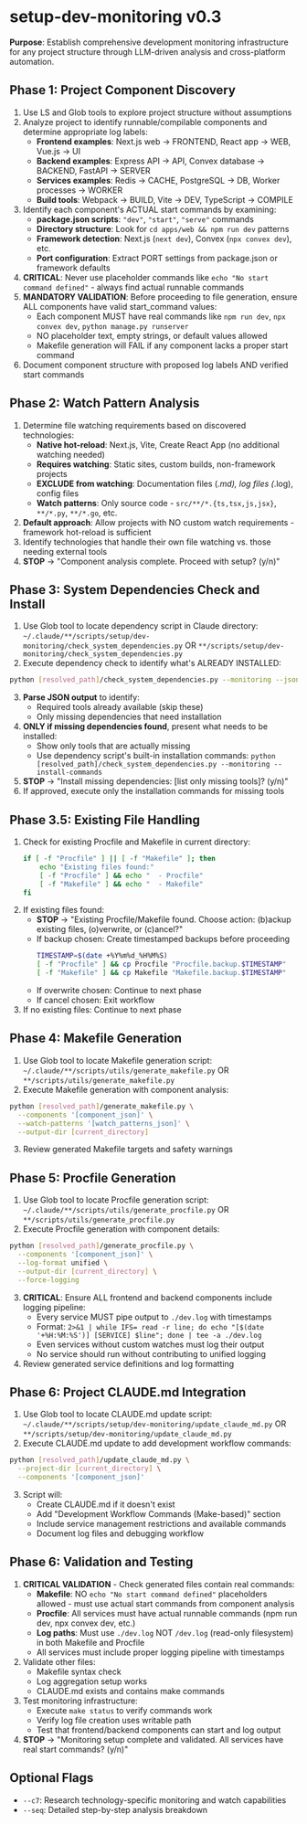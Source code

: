 # setup-dev-monitoring v0.3

**Purpose**: Establish comprehensive development monitoring infrastructure for any project structure through LLM-driven analysis and cross-platform automation.

## Phase 1: Project Component Discovery

1. Use LS and Glob tools to explore project structure without assumptions
2. Analyze project to identify runnable/compilable components and determine appropriate log labels:
   - **Frontend examples**: Next.js web → FRONTEND, React app → WEB, Vue.js → UI
   - **Backend examples**: Express API → API, Convex database → BACKEND, FastAPI → SERVER
   - **Services examples**: Redis → CACHE, PostgreSQL → DB, Worker processes → WORKER
   - **Build tools**: Webpack → BUILD, Vite → DEV, TypeScript → COMPILE
3. Identify each component's ACTUAL start commands by examining:
   - **package.json scripts**: `"dev"`, `"start"`, `"serve"` commands
   - **Directory structure**: Look for `cd apps/web && npm run dev` patterns
   - **Framework detection**: Next.js (`next dev`), Convex (`npx convex dev`), etc.
   - **Port configuration**: Extract PORT settings from package.json or framework defaults
4. **CRITICAL**: Never use placeholder commands like `echo "No start command defined"` - always find actual runnable commands
5. **MANDATORY VALIDATION**: Before proceeding to file generation, ensure ALL components have valid start_command values:
   - Each component MUST have real commands like `npm run dev`, `npx convex dev`, `python manage.py runserver`
   - NO placeholder text, empty strings, or default values allowed
   - Makefile generation will FAIL if any component lacks a proper start command
6. Document component structure with proposed log labels AND verified start commands

## Phase 2: Watch Pattern Analysis

1. Determine file watching requirements based on discovered technologies:
   - **Native hot-reload**: Next.js, Vite, Create React App (no additional watching needed)
   - **Requires watching**: Static sites, custom builds, non-framework projects
   - **EXCLUDE from watching**: Documentation files (_.md), log files (_.log), config files
   - **Watch patterns**: Only source code - `src/**/*.{ts,tsx,js,jsx}`, `**/*.py`, `**/*.go`, etc.
2. **Default approach**: Allow projects with NO custom watch requirements - framework hot-reload is sufficient
3. Identify technologies that handle their own file watching vs. those needing external tools
4. **STOP** → "Component analysis complete. Proceed with setup? (y/n)"

## Phase 3: System Dependencies Check and Install

1. Use Glob tool to locate dependency script in Claude directory: `~/.claude/**/scripts/setup/dev-monitoring/check_system_dependencies.py` OR `**/scripts/setup/dev-monitoring/check_system_dependencies.py`
2. Execute dependency check to identify what's ALREADY INSTALLED:

```bash
python [resolved_path]/check_system_dependencies.py --monitoring --json
```

3. **Parse JSON output** to identify:
   - Required tools already available (skip these)
   - Only missing dependencies that need installation
4. **ONLY if missing dependencies found**, present what needs to be installed:
   - Show only tools that are actually missing
   - Use dependency script's built-in installation commands: `python [resolved_path]/check_system_dependencies.py --monitoring --install-commands`
5. **STOP** → "Install missing dependencies: [list only missing tools]? (y/n)"
6. If approved, execute only the installation commands for missing tools

## Phase 3.5: Existing File Handling

1. Check for existing Procfile and Makefile in current directory:
   ```bash
   if [ -f "Procfile" ] || [ -f "Makefile" ]; then
       echo "Existing files found:"
       [ -f "Procfile" ] && echo "  - Procfile"
       [ -f "Makefile" ] && echo "  - Makefile"
   fi
   ```
2. If existing files found:
   - **STOP** → "Existing Procfile/Makefile found. Choose action: (b)ackup existing files, (o)verwrite, or (c)ancel?"
   - If backup chosen: Create timestamped backups before proceeding
     ```bash
     TIMESTAMP=$(date +%Y%m%d_%H%M%S)
     [ -f "Procfile" ] && cp Procfile "Procfile.backup.$TIMESTAMP"
     [ -f "Makefile" ] && cp Makefile "Makefile.backup.$TIMESTAMP"
     ```
   - If overwrite chosen: Continue to next phase
   - If cancel chosen: Exit workflow
3. If no existing files: Continue to next phase

## Phase 4: Makefile Generation

1. Use Glob tool to locate Makefile generation script: `~/.claude/**/scripts/utils/generate_makefile.py` OR `**/scripts/utils/generate_makefile.py`
2. Execute Makefile generation with component analysis:

```bash
python [resolved_path]/generate_makefile.py \
  --components '[component_json]' \
  --watch-patterns '[watch_patterns_json]' \
  --output-dir [current_directory]
```

3. Review generated Makefile targets and safety warnings

## Phase 5: Procfile Generation

1. Use Glob tool to locate Procfile generation script: `~/.claude/**/scripts/utils/generate_procfile.py` OR `**/scripts/utils/generate_procfile.py`
2. Execute Procfile generation with component details:

```bash
python [resolved_path]/generate_procfile.py \
  --components '[component_json]' \
  --log-format unified \
  --output-dir [current_directory] \
  --force-logging
```

3. **CRITICAL**: Ensure ALL frontend and backend components include logging pipeline:
   - Every service MUST pipe output to `./dev.log` with timestamps
   - Format: `2>&1 | while IFS= read -r line; do echo "[$(date '+%H:%M:%S')] [SERVICE] $line"; done | tee -a ./dev.log`
   - Even services without custom watches must log their output
   - No service should run without contributing to unified logging
4. Review generated service definitions and log formatting

## Phase 6: Project CLAUDE.md Integration

1. Use Glob tool to locate CLAUDE.md update script: `~/.claude/**/scripts/setup/dev-monitoring/update_claude_md.py` OR `**/scripts/setup/dev-monitoring/update_claude_md.py`
2. Execute CLAUDE.md update to add development workflow commands:

```bash
python [resolved_path]/update_claude_md.py \
  --project-dir [current_directory] \
  --components '[component_json]'
```

3. Script will:
   - Create CLAUDE.md if it doesn't exist
   - Add "Development Workflow Commands (Make-based)" section
   - Include service management restrictions and available commands
   - Document log files and debugging workflow

## Phase 6: Validation and Testing

1. **CRITICAL VALIDATION** - Check generated files contain real commands:
   - **Makefile**: NO `echo "No start command defined"` placeholders allowed - must use actual start commands from component analysis
   - **Procfile**: All services must have actual runnable commands (npm run dev, npx convex dev, etc.)
   - **Log paths**: Must use `./dev.log` NOT `/dev.log` (read-only filesystem) in both Makefile and Procfile
   - All services must include proper logging pipeline with timestamps
2. Validate other files:
   - Makefile syntax check
   - Log aggregation setup works
   - CLAUDE.md exists and contains make commands
3. Test monitoring infrastructure:
   - Execute `make status` to verify commands work
   - Verify log file creation uses writable path
   - Test that frontend/backend components can start and log output
4. **STOP** → "Monitoring setup complete and validated. All services have real start commands? (y/n)"

## Optional Flags

- `--c7`: Research technology-specific monitoring and watch capabilities
- `--seq`: Detailed step-by-step analysis breakdown
